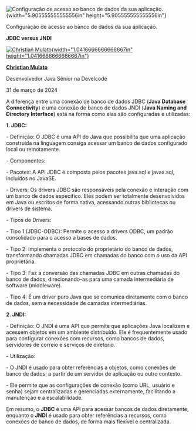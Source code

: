 ![Configuração de acesso ao banco de dados da sua aplicação.](temp_media/media/image1.jpeg){width="5.905555555555556in" height="5.905555555555556in"}

Configuração de acesso ao banco de dados da sua aplicação.

**JDBC versus JNDI**

[![Christian Mulato](temp_media/media/image2.jpeg){width="1.0416666666666667in" height="1.0416666666666667in"}](https://www.linkedin.com/in/chmulato/)

[**Christian Mulato**](https://www.linkedin.com/in/chmulato/)

Desenvolvedor Java Sênior na Develcode

31 de março de 2024

A diferença entre uma conexão de banco de dados JDBC (**Java Database Connectivity**) e uma conexão de banco de dados JNDI (**Java Naming and Directory Interface**) está na forma como elas são configuradas e utilizadas:

**1. JDBC:**

\- Definição: O JDBC é uma API do Java que possibilita que uma aplicação construída na linguagem consiga acessar um banco de dados configurado local ou remotamente.

\- Componentes:

\- Pacotes: A API JDBC é composta pelos pacotes java.sql e javax.sql, incluídos no JavaSE.

\- Drivers: Os drivers JDBC são responsáveis pela conexão e interação com um banco de dados específico. Eles podem ser totalmente desenvolvidos em Java ou escritos de forma nativa, acessando outras bibliotecas ou drivers de sistema.

\- Tipos de Drivers:

\- Tipo 1 (JDBC-ODBC): Permite o acesso a drivers ODBC, um padrão consolidado para o acesso a bases de dados.

\- Tipo 2: Implementa o protocolo do proprietário do banco de dados, transformando chamadas JDBC em chamadas do banco com o uso da API proprietária.

\- Tipo 3: Faz a conversão das chamadas JDBC em outras chamadas do banco de dados, direcionando-as para uma camada intermediária de software (middleware).

\- Tipo 4: É um driver puro Java que se comunica diretamente com o banco de dados, sem a necessidade de camadas intermediárias.

**2. JNDI:**

\- Definição: O JNDI é uma API que permite que aplicações Java localizem e acessem objetos em um ambiente distribuído. Ele é frequentemente usado para configurar conexões com recursos, como bancos de dados, servidores de correio e serviços de diretório.

\- Utilização:

\- O JNDI é usado para obter referências a objetos, como conexões de banco de dados, a partir de um servidor de aplicação ou outro contexto.

\- Ele permite que as configurações de conexão (como URL, usuário e senha) sejam centralizadas e gerenciadas externamente, facilitando a manutenção e a escalabilidade.

Em resumo, o **JDBC** é uma API para acessar bancos de dados diretamente, enquanto o **JNDI** é usado para obter referências a recursos, como conexões de banco de dados, de forma mais flexível e centralizada.
